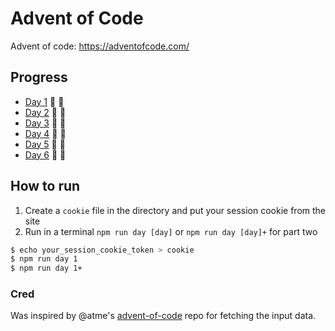 # Advent of Code

Advent of code: https://adventofcode.com/

## Progress

- [Day 1](https://github.com/kotlinski/advent-of-code/tree/main/src/2021/day-01) 🌟 🌟
- [Day 2](https://github.com/kotlinski/advent-of-code/tree/main/src/2021/day-02) 🌟 🌟
- [Day 3](https://github.com/kotlinski/advent-of-code/tree/main/src/2021/day-03) 🌟 🌟
- [Day 4](https://github.com/kotlinski/advent-of-code/tree/main/src/2021/day-04) 🌟 🌟
- [Day 5](https://github.com/kotlinski/advent-of-code/tree/main/src/2021/day-05) 🌟 🌟
- [Day 6](https://github.com/kotlinski/advent-of-code/tree/main/src/2021/day-06) 🌟 🌟

## How to run

1. Create a `cookie` file in the directory and put your session cookie from the site
2. Run in a terminal `npm run day [day]` or `npm run day [day]+` for part two

```sh
$ echo your_session_cookie_token > cookie
$ npm run day 1
$ npm run day 1+
```

### Cred

Was inspired by @atme's [advent-of-code](https://github.com/atme/advent-of-code-2021) repo for fetching the input data.
